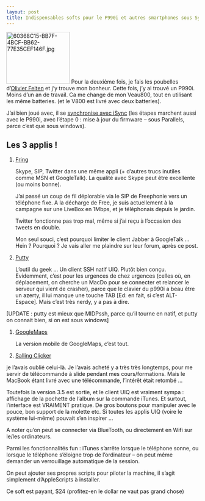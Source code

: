 ```yaml
---
layout: post
title: Indispensables softs pour le P990i et autres smartphones sous Symbian
---
```

<p><img src="http://cestari.files.wordpress.com/2009/06/60368c15-bb7f-4bcf-bb62-77e35cef146f.jpg" alt="60368C15-BB7F-4BCF-BB62-77E35CEF146F.jpg" border="0" width="166" height="136" /> Pour la deuxi&egrave;me fois, je fais les poubelles d&#8217;<a href="http://felten.biz">Olivier Felten</a> et j&#8217;y trouve mon bonheur. Cette fois, j&#8217;y ai trouv&eacute; un P990i. Moins d&#8217;un an de travail. Ca me change de mon Veau800, tout en utilisant les m&ecirc;me batteries. (et le V800 est livr&eacute; avec deux batteries).</p>

<p>J&#8217;ai bien jou&eacute; avec, il se <a href="http://felten.biz/2007/07/30/sony-ericsson-p1i-et-isync/">synchronise avec iSync</a> (les &eacute;tapes marchent aussi avec le P990i, avec l&#8217;&eacute;tape 0 : mise &agrave; jour du firmware &#8211; sous Parallels, parce c&#8217;est que sous windows).</p>

<h2>Les 3 applis !</h2>

<ol>
<li><p><a href="http://www.fring.com/">Fring</a></p>

<p>Skype, SIP, Twitter dans une m&ecirc;me appli (+ d&#8217;autres trucs inutiles comme MSN et GoogleTalk). La qualit&eacute; avec Skype peut &ecirc;tre excellente (ou moins bonne). </p>

<p>J&#8217;ai pass&eacute; un coup de fil d&eacute;plorable via le SIP de Freephonie vers un t&eacute;l&eacute;phone fixe.  A la d&eacute;charge de Free, je suis actuellement &agrave; la campagne sur une LiveBox en 1Mbps, et je t&eacute;l&eacute;phonais depuis le jardin.</p>

<p>Twitter fonctionne pas trop mal, m&ecirc;me si j&#8217;ai re&ccedil;u &agrave; l&#8217;occasion des tweets en double.</p>

<p>Mon seul souci, c&#8217;est pourquoi limiter le client Jabber &agrave; GoogleTalk &#8230; Hein ? Pourquoi ? Je vais aller me plaindre sur leur forum, apr&egrave;s ce post.</p></li>
<li><p><a href="http://coredump.fi/putty">Putty</a></p>

<p>L&#8217;outil du geek &#8230; Un client SSH natif UIQ. Plut&ocirc;t bien con&ccedil;u. Evidemment, c&#8217;est pour les urgences de chez urgences (celles o&ugrave;, en d&eacute;placement, on cherche un MacDo pour se connecter et relancer le serveur qui vient de crasher), parce que le clavier du p990i a beau &ecirc;tre un azerty, il lui manque une touche TAB [Ed: en fait, si c&#8217;est ALT-Espace]. Mais c&#8217;est tr&egrave;s nerdy, y a pas &agrave; dire.</p></li>
</ol>

<p>[UPDATE : putty est mieux que MIDPssh, parce qu&#8217;il tourne en natif, et putty on connait bien, si on est sous windows]</p>

<ol>
<li><p><a href="http://www.google.fr/gmm">GoogleMaps</a></p>

<p>La version mobile de GoogleMaps, c&#8217;est tout.</p></li>
<li><p><a href="http://www.salling.com/Clicker/mac/">Salling Clicker</a></p></li>
</ol>

<p>je l&#8217;avais oublié celui-là. Je l&#8217;avais acheté y a très très longtemps, pour me servir de télécommande à slide pendant mes cours/formations. Mais le MacBook étant livré avec une télécommande, l&#8217;intérêt était retombé &#8230;</p>

<p>Toutefois la version 3.5 est sortie, et le client UIQ est vraiment sympa : affichage de la pochette de l&#8217;album sur la commande iTunes. Et surtout, l&#8217;interface est VRAIMENT pratique. De gros boutons pour manipuler avec le pouce, bon support de la molette etc. Si toutes les applis UIQ (voire le système lui-même) pouvait s&#8217;en inspirer &#8230;</p>

<p>A noter qu&#8217;on peut se connecter via BlueTooth, ou directement en Wifi sur le/les ordinateurs.</p>

<p>Parmi les fonctionnalités fun : iTunes s&#8217;arrête lorsque le téléphone sonne, ou lorsque le téléphone s&#8217;éloigne trop de l&#8217;ordinateur &#8211; on peut même demander un verrouillage automatique de la session.</p>

<p>On peut ajouter ses propres scripts pour piloter la machine, il s&#8217;agit simplement d&#8217;AppleScripts à installer.</p>

<p>Ce soft est payant, $24 (profitez-en le dollar ne vaut pas grand chose)</p>      
